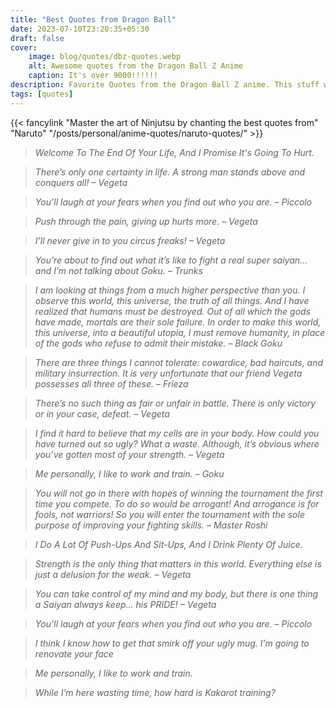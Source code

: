 ```yaml
---
title: "Best Quotes from Dragon Ball"
date: 2023-07-10T23:20:35+05:30
draft: false
cover: 
    image: blog/quotes/dbz-quotes.webp
    alt: Awesome quotes from the Dragon Ball Z Anime
    caption: It's over 9000!!!!!!
description: Favorite Quotes from the Dragon Ball Z anime. This stuff will get you all powered up and ready to go Super Saiyan in no time.
tags: [quotes] 
---
```


{{< fancylink "Master the art of Ninjutsu by chanting the best quotes from" "Naruto" "/posts/personal/anime-quotes/naruto-quotes/" >}}

>*Welcome To The End Of Your Life, And I Promise It's Going To Hurt.*

>*There’s only one certainty in life. A strong man stands above and conquers all! – Vegeta*

>*You’ll laugh at your fears when you find out who you are. – Piccolo*

>*Push through the pain, giving up hurts more. – Vegeta*

>*I’ll never give in to you circus freaks! – Vegeta*

>*You’re about to find out what it’s like to fight a real super saiyan… and I’m not talking about Goku. – Trunks*

>*I am looking at things from a much higher perspective than you. I observe this world, this universe, the truth of all things. And I have realized that humans must be destroyed. Out of all which the gods have made, mortals are their sole failure. In order to make this world, this universe, into a beautiful utopia, I must remove humanity, in place of the gods who refuse to admit their mistake. – Black Goku*

>*There are three things I cannot tolerate: cowardice, bad haircuts, and military insurrection. It is very unfortunate that our friend Vegeta possesses all three of these. – Frieza*

>*There’s no such thing as fair or unfair in battle. There is only victory or in your case, defeat. – Vegeta*

>*I find it hard to believe that my cells are in your body. How could you have turned out so ugly? What a waste. Although, it’s obvious where you’ve gotten most of your strength. – Vegeta*

>*Me personally, I like to work and train. – Goku*

>*You will not go in there with hopes of winning the tournament the first time you compete. To do so would be arrogant! And arrogance is for fools, not warriors! So you will enter the tournament with the sole purpose of improving your fighting skills. – Master Roshi*

>*I Do A Lot Of Push-Ups And Sit-Ups, And I Drink Plenty Of Juice.*

>*Strength is the only thing that matters in this world. Everything else is just a delusion for the weak. – Vegeta*

>*You can take control of my mind and my body, but there is one thing a Saiyan always keep… his PRIDE! – Vegeta*

>*You’ll laugh at your fears when you find out who you are. – Piccolo*

>*I think I know how to get that smirk off your ugly mug. I’m going to renovate your face*

>*Me personally, I like to work and train.*

>*While I’m here wasting time, how hard is Kakarot training?*

